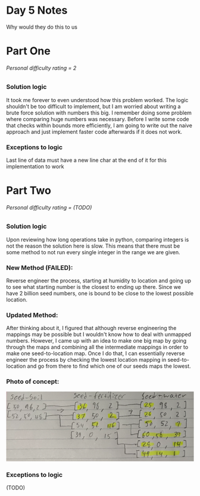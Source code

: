 # Day 5 Notes

Why would they do this to us

# Part One
###### Personal difficulty rating = 2

### Solution logic
It took me forever to even understood how this problem worked. The logic shouldn't be too difficult to implement, but I am worried about writing a brute force solution with numbers this big. I remember doing some problem where comparing huge numbers was necessary. Before I write some code that checks within bounds more efficiently, I am going to write out the naive approach and just implement faster code afterwards if it does not work.

### Exceptions to logic
Last line of data must have a new line char at the end of it for this implementation to work

# Part Two
###### Personal difficulty rating = (TODO)

### Solution logic
Upon reviewing how long operations take in python, comparing integers is not the reason the solution here is slow. This means that there must be some method to not run every single integer in the range we are given.  
  
### New Method (FAILED):  
Reverse engineer the process, starting at humidity to location and going up to see what starting number is the closest to ending up there. Since we have 2 billion seed numbers, one is bound to be close to the lowest possible location.  
   
### Updated Method:  
After thinking about it, I figured that although reverse engineering the mappings may be possible but I wouldn't know how to deal with unmapped numbers. However, I came up with an idea to make one big map by going through the maps and combining all the intermediate mappings in order to make one seed-to-location map. Once I do that, I can essentially reverse engineer the process by checking the lowest location mapping in seed-to-location and go from there to find which one of our seeds maps the lowest.
  
### Photo of concept:  
![image](mapping.png)

### Exceptions to logic
(TODO)
